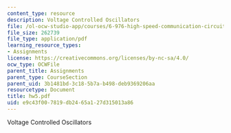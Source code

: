 ```yaml
---
content_type: resource
description: Voltage Controlled Oscillators
file: /ol-ocw-studio-app/courses/6-976-high-speed-communication-circuits-and-systems-spring-2003/e9c43f007819db2465a127d315013a86_hw5.pdf
file_size: 262739
file_type: application/pdf
learning_resource_types:
- Assignments
license: https://creativecommons.org/licenses/by-nc-sa/4.0/
ocw_type: OCWFile
parent_title: Assignments
parent_type: CourseSection
parent_uid: 3b1481bd-3c18-5b7a-b498-deb9369206aa
resourcetype: Document
title: hw5.pdf
uid: e9c43f00-7819-db24-65a1-27d315013a86
---
```

Voltage Controlled Oscillators